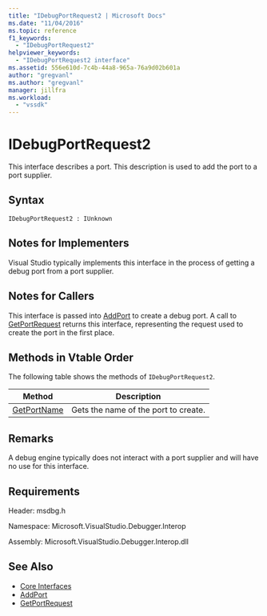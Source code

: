 ```yaml
---
title: "IDebugPortRequest2 | Microsoft Docs"
ms.date: "11/04/2016"
ms.topic: reference
f1_keywords:
  - "IDebugPortRequest2"
helpviewer_keywords:
  - "IDebugPortRequest2 interface"
ms.assetid: 556e610d-7c4b-44a8-965a-76a9d02b601a
author: "gregvanl"
ms.author: "gregvanl"
manager: jillfra
ms.workload:
  - "vssdk"
---
```

# IDebugPortRequest2
This interface describes a port. This description is used to add the port to a port supplier.

## Syntax

```
IDebugPortRequest2 : IUnknown
```

## Notes for Implementers
 Visual Studio typically implements this interface in the process of getting a debug port from a port supplier.

## Notes for Callers
 This interface is passed into [AddPort](../../../extensibility/debugger/reference/idebugportsupplier2-addport.md) to create a debug port. A call to [GetPortRequest](../../../extensibility/debugger/reference/idebugport2-getportrequest.md) returns this interface, representing the request used to create the port in the first place.

## Methods in Vtable Order
 The following table shows the methods of `IDebugPortRequest2`.

|Method|Description|
|------------|-----------------|
|[GetPortName](../../../extensibility/debugger/reference/idebugportrequest2-getportname.md)|Gets the name of the port to create.|

## Remarks
 A debug engine typically does not interact with a port supplier and will have no use for this interface.

## Requirements
 Header: msdbg.h

 Namespace: Microsoft.VisualStudio.Debugger.Interop

 Assembly: Microsoft.VisualStudio.Debugger.Interop.dll

## See Also
- [Core Interfaces](../../../extensibility/debugger/reference/core-interfaces.md)
- [AddPort](../../../extensibility/debugger/reference/idebugportsupplier2-addport.md)
- [GetPortRequest](../../../extensibility/debugger/reference/idebugport2-getportrequest.md)